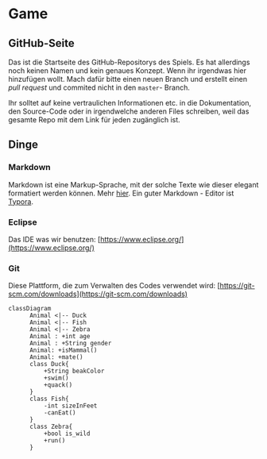 # Game

## GitHub-Seite

Das ist die Startseite des GitHub-Repositorys des Spiels. Es hat allerdings noch keinen Namen und kein genaues Konzept. Wenn ihr irgendwas hier hinzufügen wollt. Mach dafür bitte einen neuen Branch und erstellt einen _pull request_ und commited nicht in den `master`- Branch.

Ihr solltet auf keine vertraulichen Informationen etc. in die Dokumentation, den Source-Code oder in irgendwelche anderen Files schreiben, weil das gesamte Repo mit dem Link für jeden zugänglich ist.

## Dinge

### Markdown

Markdown ist eine Markup-Sprache, mit der solche Texte wie dieser elegant formatiert werden können. Mehr [hier](https://github.github.com/gfm/). Ein guter Markdown - Editor ist [Typora](https://typora.io).

### Eclipse

Das IDE was wir benutzen: [https://www.eclipse.org/](https://www.eclipse.org/)

### Git

Diese Plattform, die zum Verwalten des Codes verwendet wird: [https://git-scm.com/downloads](https://git-scm.com/downloads)

```text
classDiagram
      Animal <|-- Duck
      Animal <|-- Fish
      Animal <|-- Zebra
      Animal : +int age
      Animal : +String gender
      Animal: +isMammal()
      Animal: +mate()
      class Duck{
          +String beakColor
          +swim()
          +quack()
      }
      class Fish{
          -int sizeInFeet
          -canEat()
      }
      class Zebra{
          +bool is_wild
          +run()
      }
```

